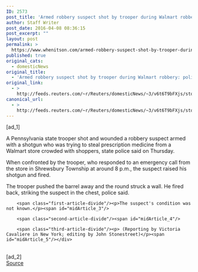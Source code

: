 ```yaml
---
ID: 2573
post_title: 'Armed robbery suspect shot by trooper during Walmart robbery: police'
author: Staff Writer
post_date: 2016-04-08 08:36:15
post_excerpt: ""
layout: post
permalink: >
  https://www.whenitson.com/armed-robbery-suspect-shot-by-trooper-during-walmart-robbery-police/
published: true
original_cats:
  - domesticNews
original_title:
  - 'Armed robbery suspect shot by trooper during Walmart robbery: police'
original_link:
  - >
    http://feeds.reuters.com/~r/Reuters/domesticNews/~3/v6t6T9bFXjs/story01.htm
canonical_url:
  - >
    http://feeds.reuters.com/~r/Reuters/domesticNews/~3/v6t6T9bFXjs/story01.htm
---
```

 [ad_1]
<br><div id="articleText">
<span id="midArticle_start"/>

<span class="focusParagraph" readability="5"><p><span class="articleLocatio&lt;/span&gt;n">A Pennsylvania state trooper shot and wounded a robbery suspect armed with a shotgun who was trying to steal prescription medicine from a Walmart store crowded with shoppers, state police said on Thursday.</span></p></span><span id="midArticle_0"/><p>When confronted by the trooper, who responded to an emergency call from the store in Shrewsbury Township at around 8 p.m., the suspect raised his shotgun and fired.</p><span id="midArticle_1"/><p>The trooper pushed the barrel away and the round struck a wall. He fired back, striking the suspect in the chest, police said.</p><span id="midArticle_2"/>
        
        <span class="first-article-divide"/><p>The suspect's condition was not known.</p><span id="midArticle_3"/>
        
        <span class="second-article-divide"/><span id="midArticle_4"/>
        
        <span class="third-article-divide"/><p> (Reporting by Victoria Cavaliere in New York; editing by John Stonestreet)</p><span id="midArticle_5"/></div>
<br>[ad_2]
<br><a href="http://feeds.reuters.com/~r/Reuters/domesticNews/~3/v6t6T9bFXjs/story01.htm">Source </a>